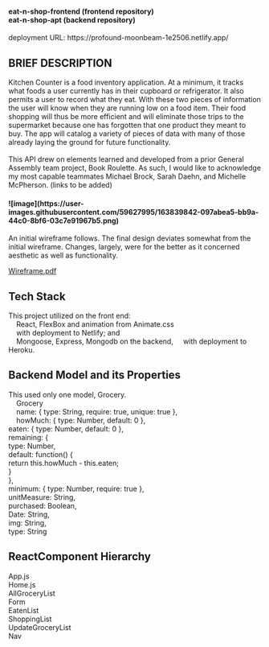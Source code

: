 <h4>eat-n-shop-frontend (frontend repository)<br>
eat-n-shop-apt (backend repository)</h4>
deployment URL: https://profound-moonbeam-1e2506.netlify.app/
<h2>BRIEF DESCRIPTION</h2>
Kitchen Counter is a food inventory application. At a minimum, it tracks what foods a user currently has in their cupboard or refrigerator. It also permits a user to record what they eat. With these two pieces of information the user will know when they are running low on a food item. Their food shopping will thus be more efficient and will eliminate those trips to the supermarket because one has forgotten that one product they meant to buy. The app will catalog a variety of pieces of data with many of those already laying the ground for future functionality.
<br>
<br>
This API drew on elements learned and developed from a prior General Assembly team project, Book Roulette.  As such, I would like to acknowledge my most capable teammates Michael Brock, Sarah Daehn, and Michelle McPherson. (links to be added)
<h4>![image](https://user-images.githubusercontent.com/59627995/163839842-097abea5-bb9a-44c0-8bf6-03c7e91967b5.png)</h4>

An initial wireframe follows. The final design deviates somewhat from the initial wireframe. Changes, largely, were for the better as it concerned aesthetic as well as functionality.
  
[Wireframe.pdf](https://github.com/Gingaling/eat-n-shop-frontend/files/8506623/Wireframe.pdf)

<h2>Tech Stack</h2>
This project utilized on the front end:<br>
&nbsp;&nbsp;&nbsp;&nbsp;React, FlexBox and animation from Animate.css<br>
&nbsp;&nbsp;&nbsp;&nbsp;with deployment to Netlify; and<br>
&nbsp;&nbsp;&nbsp;&nbsp;Mongoose, Express, Mongodb on the backend,
&nbsp;&nbsp;&nbsp;&nbsp;with deployment to Heroku.
<h2>Backend Model and its Properties</h2>
This used only one model, Grocery.<br>
&nbsp;&nbsp;&nbsp;&nbsp;Grocery<br>
&nbsp;&nbsp;&nbsp;&nbsp;name: { type: String, require: true, unique: true },<br>
&nbsp;&nbsp;&nbsp;&nbsp;howMuch: { type: Number, default: 0 },<br>
    eaten: { type: Number, default: 0 },<br>
	  remaining: {<br>
	  	type: Number,<br>
		  default: function() {<br>
			return this.howMuch - this.eaten;<br>
		  }<br>
	  },<br>
	  minimum: { type: Number, require: true },<br>
	  unitMeasure: String,<br>
	  purchased: Boolean,<br>
	  Date: String,<br>
	  img: String,<br>
	  type: String<br>
 <h2> ReactComponent Hierarchy</h2>
   App.js<br>
    Home.js<br>
      AllGroceryList<br>
      Form<br>
      EatenList<br>
      ShoppingList<br>
      UpdateGroceryList<br>
   Nav<br>
